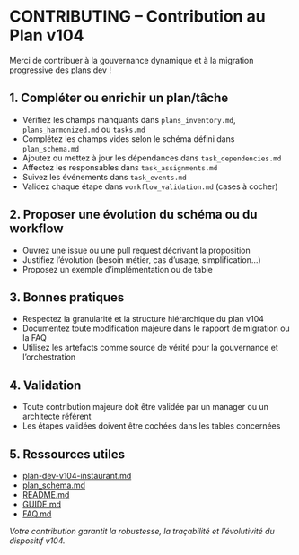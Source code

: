 # CONTRIBUTING – Contribution au Plan v104

Merci de contribuer à la gouvernance dynamique et à la migration progressive des plans dev !

## 1. Compléter ou enrichir un plan/tâche

- Vérifiez les champs manquants dans `plans_inventory.md`, `plans_harmonized.md` ou `tasks.md`
- Complétez les champs vides selon le schéma défini dans `plan_schema.md`
- Ajoutez ou mettez à jour les dépendances dans `task_dependencies.md`
- Affectez les responsables dans `task_assignments.md`
- Suivez les événements dans `task_events.md`
- Validez chaque étape dans `workflow_validation.md` (cases à cocher)

## 2. Proposer une évolution du schéma ou du workflow

- Ouvrez une issue ou une pull request décrivant la proposition
- Justifiez l’évolution (besoin métier, cas d’usage, simplification…)
- Proposez un exemple d’implémentation ou de table

## 3. Bonnes pratiques

- Respectez la granularité et la structure hiérarchique du plan v104
- Documentez toute modification majeure dans le rapport de migration ou la FAQ
- Utilisez les artefacts comme source de vérité pour la gouvernance et l’orchestration

## 4. Validation

- Toute contribution majeure doit être validée par un manager ou un architecte référent
- Les étapes validées doivent être cochées dans les tables concernées

## 5. Ressources utiles

- [plan-dev-v104-instaurant.md](plan-dev-v104-instaurant.md:1)
- [plan_schema.md](plan_schema.md:1)
- [README.md](README.md:1)
- [GUIDE.md](GUIDE.md:1)
- [FAQ.md](FAQ.md:1)

*Votre contribution garantit la robustesse, la traçabilité et l’évolutivité du dispositif v104.*